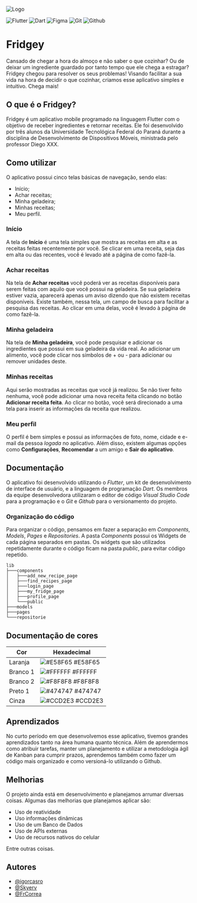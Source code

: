 
![Logo](https://github.com/igorcasro/flutter_project/blob/main/app_receitas/assets/fundo_capa.png)

![Flutter](https://img.shields.io/badge/Flutter-02569B?style=for-the-badge&logo=flutter&logoColor=white)
![Dart](https://img.shields.io/badge/Dart-0175C2?style=for-the-badge&logo=dart&logoColor=white)
![Figma](https://img.shields.io/badge/Figma-F24E1E?style=for-the-badge&logo=figma&logoColor=white)
![Git](https://img.shields.io/badge/GIT-E44C30?style=for-the-badge&logo=git&logoColor=white)
![Github](https://img.shields.io/badge/GitHub-100000?style=for-the-badge&logo=github&logoColor=white)

# Fridgey

Cansado de chegar a hora do almoço e não saber o que cozinhar? Ou de deixar um ingrediente guardado por tanto tempo que ele chega a estragar? Fridgey chegou para resolver os seus problemas!
Visando facilitar a sua vida na hora de decidir o que cozinhar, criamos esse aplicativo simples e intuitivo. Chega mais!

## O que é o Fridgey?
Fridgey é um aplicativo mobile programado na linguagem Flutter com o objetivo de receber ingredientes e retornar receitas. Ele foi desenvolvido por três alunos da Universidade Tecnológica Federal do Paraná durante a disciplina de Desenvolvimento de Dispositivos Móveis, ministrada pelo professor Diego XXX.

## Como utilizar
O aplicativo possui cinco telas básicas de navegação, sendo elas:
- Início;
- Achar receitas;
- Minha geladeira;
- Minhas receitas;
- Meu perfil.

### Início
A tela de **Início** é uma tela simples que mostra as receitas em alta e as receitas feitas recentemente por você.
Se clicar em uma receita, seja das em alta ou das recentes, você é levado até a página de como fazê-la.

### Achar receitas
Na tela de **Achar receitas** você poderá ver as receitas disponíveis para serem feitas com aquilo que você possui na geladeira. Se sua geladeira estiver vazia, aparecerá apenas um aviso dizendo que não existem receitas disponíveis. Existe também, nessa tela, um campo de busca para facilitar a pesquisa das receitas.
Ao clicar em uma delas, você é levado à página de como fazê-la.

### Minha geladeira
Na tela de **Minha geladeira**, você pode pesquisar e adicionar os ingredientes que possui em sua geladeira da vida real. Ao adicionar um alimento, você pode clicar nos símbolos de + ou - para adicionar ou remover unidades deste.

### Minhas receitas
Aqui serão mostradas as receitas que você já realizou. Se não tiver feito nenhuma, você pode adicionar uma nova receita feita clicando no botão **Adicionar receita feita**. Ao clicar no botão, você será direcionado a uma tela para inserir as informações da receita que realizou.

### Meu perfil
O perfil é bem simples e possui as informações de foto, nome, cidade e e-mail da pessoa *logada* no aplicativo. Além disso, existem algumas opções como **Configurações**, **Recomendar** a um amigo e **Sair do aplicativo**.

## Documentação
O aplicativo foi desenvolvido utilizando o *Flutter*, um kit de desenvolvimento de interface de usuário, e a linguagem de programação *Dart*. Os membros da equipe desenvolvedora utilizaram o editor de código *Visual Studio Code* para a programação e o *Git* e *Github* para o versionamento do projeto.

### Organização do código
Para organizar o código, pensamos em fazer a separação em *Components*, *Models*, *Pages* e *Repositories*. A pasta *Components* possui os Widgets de cada página separados em pastas. Os widgets que são utilizados repetidamente durante o código ficam na pasta *public*, para evitar código repetido.

```shell
lib
├───components
│   ├───add_new_recipe_page
│   ├───find_recipes_page
│   ├───login_page
│   ├───my_fridge_page
│   ├───profile_page
│   └───public
├───models
├───pages
└───repositorie
```
## Documentação de cores

| Cor               | Hexadecimal                                                |
| ----------------- | ---------------------------------------------------------------- |
| Laranja           | ![#E58F65](https://via.placeholder.com/10/E58F65?text=+) #E58F65 |
| Branco 1          | ![#FFFFFF](https://via.placeholder.com/10/FFFFFF?text=+) #FFFFFF |
| Branco 2       | ![#F8F8F8](https://via.placeholder.com/10/F8F8F8?text=+) #F8F8F8 |
| Preto 1     | ![#474747](https://via.placeholder.com/10/474747?text=+) #474747 |
| Cinza    | ![#CCD2E3](https://via.placeholder.com/10/CCD2E3?text=+) #CCD2E3 |


## Aprendizados

No curto período em que desenvolvemos esse aplicativo, tivemos grandes aprendizados tanto na área humana quanto técnica. Além de aprendermos como atribuir tarefas, manter um planejamento e utilizar a metodologia ágil de Kanban para cumprir prazos, aprendemos também como fazer um código mais organizado e como versioná-lo utilizando o Github.

## Melhorias

O projeto ainda está em desenvolvimento e planejamos arrumar diversas coisas. Algumas das melhorias que planejamos aplicar são:
- Uso de reatividade
- Uso informações dinâmicas
- Uso de um Banco de Dados
- Uso de APIs externas
- Uso de recursos nativos do celular

Entre outras coisas.

## Autores

- [@igorcasro](https://github.com/igorcasro)
- [@Skyerv](https://github.com/Skyerv)
- [@FrCorrea](https://github.com/FrCorrea)

